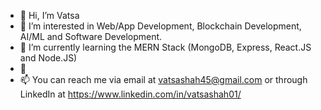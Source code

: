 - 👋 Hi, I’m Vatsa
- 👀 I’m interested in Web/App Development, Blockchain Development, AI/ML and Software Development.
- 🌱 I’m currently learning the MERN Stack (MongoDB, Express, React.JS and Node.JS)
- 💞️ 
- 📫 You can reach me via email at vatsashah45@gmail.com or through LinkedIn at https://www.linkedin.com/in/vatsashah01/ 

<!---
vatsashah45/vatsashah45 is a ✨ special ✨ repository because its `README.md` (this file) appears on your GitHub profile.
You can click the Preview link to take a look at your changes.
--->
